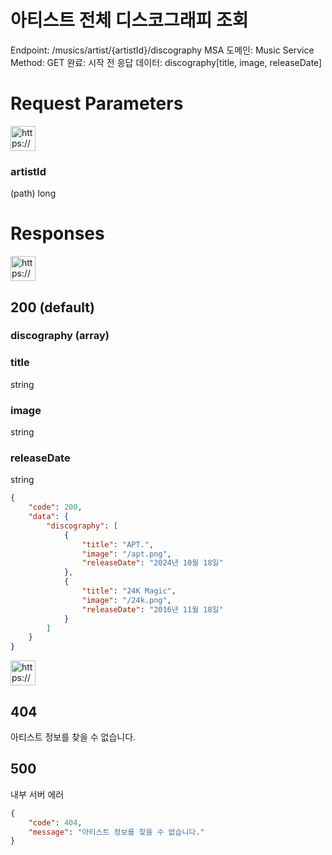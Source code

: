 # 아티스트 전체 디스코그래피 조회

Endpoint: /musics/artist/{artistId}/discography
MSA 도메인: Music Service
Method: GET
완료: 시작 전
응답 데이터: discography[title, image, releaseDate]

# Request Parameters

<aside>
<img src="https://www.notion.so/icons/gift_blue.svg" alt="https://www.notion.so/icons/gift_blue.svg" width="40px" />

### artistId

(path) long

</aside>

# Responses

<aside>
<img src="https://www.notion.so/icons/send_orange.svg" alt="https://www.notion.so/icons/send_orange.svg" width="40px" />

## 200 (default)

### discography (array)

### title

string

### image

string

### releaseDate

string

</aside>

```json
{ 
	"code": 200,
	"data": { 
		"discography": [
			{
				"title": "APT.",
				"image": "/apt.png",
				"releaseDate": "2024년 10월 18일"
			},
			{
				"title": "24K Magic",
				"image": "/24k.png",
				"releaseDate": "2016년 11월 18일"
			}
		]
	} 
}
```

<aside>
<img src="https://www.notion.so/icons/browser-stop_red.svg" alt="https://www.notion.so/icons/browser-stop_red.svg" width="40px" />

## 404

아티스트 정보를 찾을 수 없습니다.

## 500

내부 서버 에러

</aside>

```json
{
	"code": 404,
	"message": "아티스트 정보를 찾을 수 없습니다."
}
```